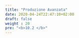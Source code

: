 ```yaml
---
title: "Produzione Avanzata"
date: 2020-04-24T22:47:10+02:00
draft: false
weight : 20
pre: "<b>10.2 </b>"
---
```



